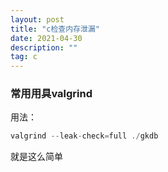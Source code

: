 ```yaml
---
layout: post
title: "c检查内存泄漏"
date: 2021-04-30
description: ""
tag: c
---
```


### 常用用具valgrind

用法：

```c
valgrind --leak-check=full ./gkdb
```

就是这么简单